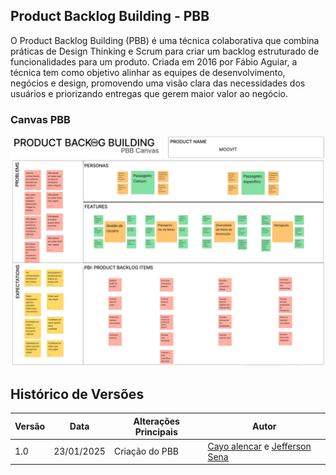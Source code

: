 ## Product Backlog Building - PBB

O Product Backlog Building (PBB) é uma técnica colaborativa que combina práticas de Design Thinking e Scrum para criar um backlog estruturado de funcionalidades para um produto. Criada em 2016 por Fábio Aguiar, a técnica tem como objetivo alinhar as equipes de desenvolvimento, negócios e design, promovendo uma visão clara das necessidades dos usuários e priorizando entregas que gerem maior valor ao negócio.

### Canvas PBB

![Canvas](./img/pbb.png)

## Histórico de Versões

| Versão | Data       | Alterações Principais | Autor                                                 |
| ------ |------------|-----------------------|-------------------------------------------------------|
| 1.0    | 23/01/2025 | Criação do PBB        | [Cayo alencar](https://github.com/Cayoalencar) e [Jefferson Sena](https://github.com/JeffersonSenaa) |
